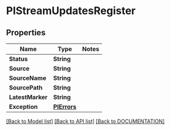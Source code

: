 # PIStreamUpdatesRegister

## Properties
Name | Type | Notes
------------ | ------------- | -------------
**Status** | **String**
**Source** | **String**
**SourceName** | **String**
**SourcePath** | **String**
**LatestMarker** | **String**
**Exception** | **[**PIErrors**](../models/PIErrors.md)**

[[Back to Model list]](../../DOCUMENTATION.md#documentation-for-models) [[Back to API list]](../../DOCUMENTATION.md#documentation-for-api-endpoints) [[Back to DOCUMENTATION]](../../DOCUMENTATION.md)
